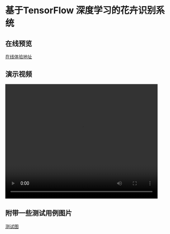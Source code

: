 # 基于TensorFlow 深度学习的花卉识别系统

## 在线预览
<a href="https://shaowennn.github.io/Flower-Recognition/" target="_blanck">在线体验地址</a>

## 演示视频
<video src="/video/video.MP4" controls="controls" width="480" height="360"></video>

## 附带一些测试用例图片
<a href="">测试图</a>

